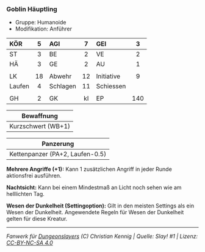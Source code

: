 ### Goblin Häuptling

- Gruppe: Humanoide
- Modifikation: Anführer

| KÖR    |  5  | AGI      |  7  | GEI        |  3  |
| :----- | :-: | :------- | :-: | :--------- | :-: |
| ST     |  3  | BE       |  2  | VE         |  2  |
| HÄ     |  3  | GE       |  2  | AU         |  1  |
|        |     |          |     |            |     |
| LK     | 18  | Abwehr   | 12  | Initiative |  9  |
| Laufen |  4  | Schlagen | 11  | Schiessen  |     |
|        |     |          |     |            |     |
| GH     |  2  | GK       | kl  | EP         | 140 |

|     Bewaffnung     |
| :----------------: |
| Kurzschwert (WB+1) |

|            Panzerung            |
| :-----------------------------: |
| Kettenpanzer (PA+2, Laufen-0.5) |

**Mehrere Angriffe (+1):** Kann 1 zusätzlichen Angriff in jeder Runde aktionsfrei ausführen.

**Nachtsicht:** Kann bei einem Mindestmaß an Licht noch sehen wie am helllichten Tag.

**Wesen der Dunkelheit (Settingoption):** Gilt in den meisten Settings als ein Wesen der Dunkelheit. Angewendete Regeln für Wesen der Dunkelheit gelten für diese Kreatur.

---

_Fanwerk für [Dungeonslayers](https://www.dungeonslayers.net/) (C) Christian Kennig | Quelle: Slay! #1 | Lizenz: [CC-BY-NC-SA 4.0](https://creativecommons.org/licenses/by-nc-sa/4.0/deed.de)_
